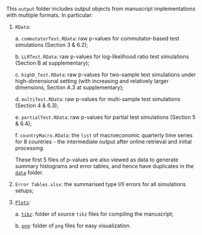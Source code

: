 This `output` folder includes output objects from manuscript implementations with multiple formats. In particular:
1. `RData`:

    a. `commutatorTest.RData`: raw p-values for commutator-based test simulations (Section 3 & 6.2);
    
    b. `LLRTest.RData`: raw p-values for log-likelihood ratio test simulations (Section B at supplementary);
    
    c. `highD_Test.RData`: raw p-values for two-sample test simulations under high-dimensional setting (with increasing and relatively larger dimensions, Section A.3 at supplementary);
    
    d. `multiTest.RData`: raw p-values for multi-sample test simulations (Section 4 & 6.3);
    
    e. `partialTest.RData`: raw p-values for partial test simulations (Section 5 & 6.4);
    
    f. `countryMacro.RData`: the `list` of macroeconomic quarterly time series for 8 countries - the intermediate output after online retrieval and initial processing.
    
    These first 5 files of p-values are also viewed as data to generate summary histograms and error tables, and hence have duplicates in the [`data`](../data) folder.
2. `Error Tables.xlsx`: the summarised type I/II errors for all simulations setups;
3. [`Plots`](Plots):

    a. [`tikz`](Plots/tikz): folder of source `tikz` files for compiling the manuscript;
    
    b. [`png`](Plots/png): folder of `png` files for easy visualization.
